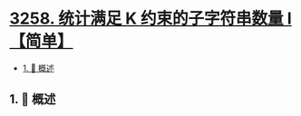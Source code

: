 # [3258. 统计满足 K 约束的子字符串数量 I【简单】](https://github.com/Tdahuyou/TNotes.leetcode/tree/main/notes/3258.%20%E7%BB%9F%E8%AE%A1%E6%BB%A1%E8%B6%B3%20K%20%E7%BA%A6%E6%9D%9F%E7%9A%84%E5%AD%90%E5%AD%97%E7%AC%A6%E4%B8%B2%E6%95%B0%E9%87%8F%20I%E3%80%90%E7%AE%80%E5%8D%95%E3%80%91)

<!-- region:toc -->

- [1. 📝 概述](#1--概述)

<!-- endregion:toc -->

## 1. 📝 概述
